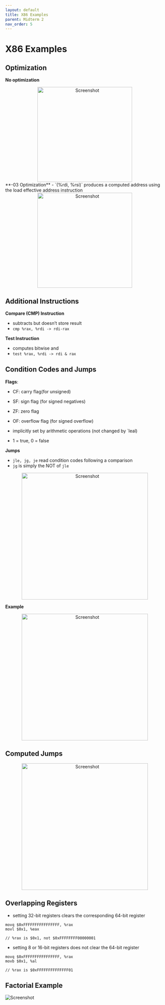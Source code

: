 ```yaml
---
layout: default
title: X86 Examples
parent: Midterm 2
nav_order: 5
---
```

# X86 Examples
## Optimization
**No optimization**
<div style="text-align: center;">
  <img src="{{ '/images/Screen Shot 2024-03-14 at 4.57.49 PM.png' | relative_url }}" alt="Screenshot" width="300">
</div>
**-03 Optimization**
- `(%rdi, %rsi)` produces a computed address using the load effective address instruction
<div style="text-align: center;">
  <img src="{{ '/images/Screen Shot 2024-03-14 at 4.58.09 PM.png' | relative_url }}" alt="Screenshot" width="300">
</div>

## Additional Instructions
**Compare (CMP) Instruction**
- subtracts but doesn’t store result
- `cmp %rax, %rdi -> rdi-rax`

**Test Instruction**
- computes bitwise and
- `test %rax, %rdi -> rdi & rax`

## Condition Codes and Jumps
**Flags**:
- CF: carry flag(for unsigned)
- SF: sign flag (for signed negatives)
- ZF: zero flag
- OF: overflow flag (for signed overflow)

- implicitly set by arithmetic operations (not changed by `leal)
- 1 = true, 0 = false

**Jumps**
- `jle, jg, je` read condition codes following a comparison
- `jg` is simply the NOT of `jle`
<div style="text-align: center;">
  <img src="{{ '/images/Screen Shot 2024-03-14 at 5.27.33 PM.png' | relative_url }}" alt="Screenshot" width="400">
</div>

**Example**
<div style="text-align: center;">
  <img src="{{ '/images/Screen Shot 2024-03-14 at 5.34.28 PM.png' | relative_url }}" alt="Screenshot" width="400">
</div>

## Computed Jumps
<div style="text-align: center;">
  <img src="{{ '/images/Screen Shot 2024-03-14 at 5.48.01 PM.png' | relative_url }}" alt="Screenshot" width="400">
</div>

## Overlapping Registers
- setting 32-bit registers clears the corresponding 64-bit register
```
movq $0xFFFFFFFFFFFFFFFF, %rax
movl $0x1, %eax

// %rax is $0x1, not $0xFFFFFFFF00000001
```

- setting 8 or 16-bit registers does not clear the 64-bit register
```
movq $0xFFFFFFFFFFFFFFFF, %rax
movb $0x1, %al

// %rax is $0xFFFFFFFFFFFFFF01
```

## Factorial Example
<div>
  <img src="{{ '/images/Screen Shot 2024-03-14 at 6.08.44 PM.png' | relative_url }}" alt="Screenshot">
</div>